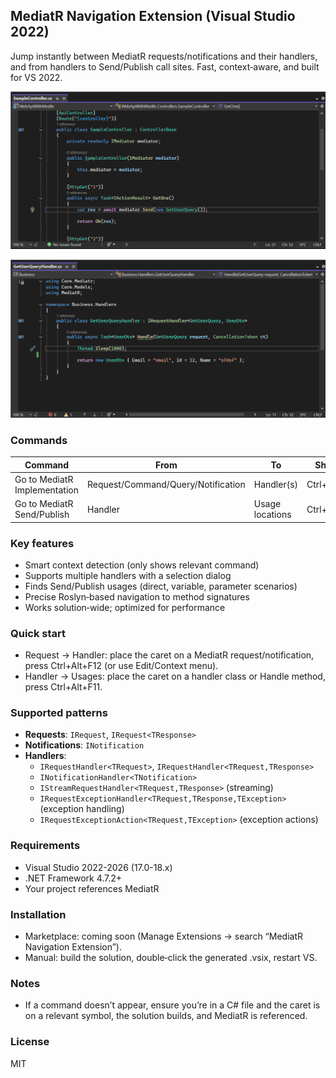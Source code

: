 ## MediatR Navigation Extension (Visual Studio 2022)

Jump instantly between MediatR requests/notifications and their handlers, and from handlers to Send/Publish call sites. Fast, context‑aware, and built for VS 2022.

![Animation.gif](Resources/Animation.gif)

![Animation2.gif](Resources/Animation2.gif)

### Commands
| Command | From | To | Shortcut |
|---|---|---|---|
| Go to MediatR Implementation | Request/Command/Query/Notification | Handler(s) | Ctrl+Alt+F12 |
| Go to MediatR Send/Publish | Handler | Usage locations | Ctrl+Alt+F11 |

### Key features
- Smart context detection (only shows relevant command)
- Supports multiple handlers with a selection dialog
- Finds Send/Publish usages (direct, variable, parameter scenarios)
- Precise Roslyn‑based navigation to method signatures
- Works solution‑wide; optimized for performance

### Quick start
- Request → Handler: place the caret on a MediatR request/notification, press Ctrl+Alt+F12 (or use Edit/Context menu).
- Handler → Usages: place the caret on a handler class or Handle method, press Ctrl+Alt+F11.

### Supported patterns
- **Requests**: `IRequest`, `IRequest<TResponse>`
- **Notifications**: `INotification`
- **Handlers**: 
  - `IRequestHandler<TRequest>`, `IRequestHandler<TRequest,TResponse>`
  - `INotificationHandler<TNotification>`
  - `IStreamRequestHandler<TRequest,TResponse>` (streaming)
  - `IRequestExceptionHandler<TRequest,TResponse,TException>` (exception handling)
  - `IRequestExceptionAction<TRequest,TException>` (exception actions)

### Requirements
- Visual Studio 2022-2026 (17.0-18.x)
- .NET Framework 4.7.2+
- Your project references MediatR

### Installation
- Marketplace: coming soon (Manage Extensions → search “MediatR Navigation Extension”).
- Manual: build the solution, double‑click the generated .vsix, restart VS.

### Notes
- If a command doesn’t appear, ensure you’re in a C# file and the caret is on a relevant symbol, the solution builds, and MediatR is referenced.

### License
MIT